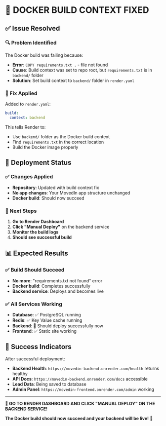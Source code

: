 # 🔧 **DOCKER BUILD CONTEXT FIXED**

## ✅ **Issue Resolved**

### **🔍 Problem Identified**
The Docker build was failing because:
- **Error**: `COPY requirements.txt .` - file not found
- **Cause**: Build context was set to repo root, but `requirements.txt` is in `backend/` folder
- **Solution**: Set build context to `backend/` folder in `render.yaml`

### **🔧 Fix Applied**
Added to `render.yaml`:
```yaml
build:
  context: backend
```

This tells Render to:
- Use `backend/` folder as the Docker build context
- Find `requirements.txt` in the correct location
- Build the Docker image properly

## 🚀 **Deployment Status**

### **✅ Changes Applied**
- **Repository**: Updated with build context fix
- **No app changes**: Your MovedIn app structure unchanged
- **Docker build**: Should now succeed

### **🔄 Next Steps**
1. **Go to Render Dashboard**
2. **Click "Manual Deploy"** on the backend service
3. **Monitor the build logs**
4. **Should see successful build**

## 📊 **Expected Results**

### **✅ Build Should Succeed**
- **No more**: "requirements.txt not found" error
- **Docker build**: Completes successfully
- **Backend service**: Deploys and becomes live

### **✅ All Services Working**
- **Database**: ✅ PostgreSQL running
- **Redis**: ✅ Key Value cache running
- **Backend**: 🔄 Should deploy successfully now
- **Frontend**: ✅ Static site working

## 🎯 **Success Indicators**

After successful deployment:
- **Backend Health**: `https://movedin-backend.onrender.com/health` returns healthy
- **API Docs**: `https://movedin-backend.onrender.com/docs` accessible
- **Lead Data**: Being saved to database
- **Admin Panel**: `https://movedin-frontend.onrender.com/admin` working

---

**🎯 GO TO RENDER DASHBOARD AND CLICK "MANUAL DEPLOY" ON THE BACKEND SERVICE!**

**The Docker build should now succeed and your backend will be live!** 🚀 